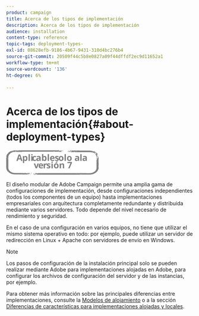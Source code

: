 ```yaml
---
product: campaign
title: Acerca de los tipos de implementación
description: Acerca de los tipos de implementación
audience: installation
content-type: reference
topic-tags: deployment-types-
exl-id: 08628efb-9186-4b67-9431-310d4bc276b4
source-git-commit: 20509f44c5b8e0827a09f44dffdf2ec9d11652a1
workflow-type: tm+mt
source-wordcount: '136'
ht-degree: 6%

---
```


# Acerca de los tipos de implementación{#about-deployment-types}

![](../../assets/v7-only.svg)

El diseño modular de Adobe Campaign permite una amplia gama de configuraciones de implementación, desde configuraciones independientes (todos los componentes de un equipo) hasta implementaciones empresariales con arquitectura completamente redundante y distribuida mediante varios servidores. Todo depende del nivel necesario de rendimiento y seguridad.

En el caso de una configuración en varios equipos, no tiene que utilizar el mismo sistema operativo en todo: por ejemplo, puede utilizar un servidor de redirección en Linux + Apache con servidores de envío en Windows.

>[!NOTE]
>
>Los pasos de configuración de la instalación principal solo se pueden realizar mediante Adobe para implementaciones alojadas en Adobe, para configurar los archivos de configuración del servidor y de las instancias, por ejemplo.
>
>Para obtener más información sobre las principales diferencias entre implementaciones, consulte la [Modelos de alojamiento](../../installation/using/hosting-models.md) o a la sección [Diferencias de características para implementaciones alojadas y locales](../../installation/using/capability-matrix.md).
